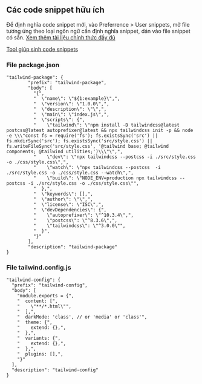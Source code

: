 ## Các code snippet hữu ích

Để định nghĩa code snippet mới, vào Preferrence > User snippets, mở file tương ứng theo loại ngôn ngữ cần định nghĩa snippet, dán vào file snippet có sẵn.
[Xem thêm tài liệu chính thức đầy đủ](https://code.visualstudio.com/docs/editor/userdefinedsnippets)

[Tool giúp sinh code snippets](https://snippet-generator.app)

### File package.json

```
"tailwind-package": {
		"prefix": "tailwind-package",
		"body": [
		  "{",
		  "  \"name\": \"${1:example}\",",
		  "  \"version\": \"1.0.0\",",
		  "  \"description\": \"\",",
		  "  \"main\": \"index.js\",",
		  "  \"scripts\": {",
		  "    \"tailwind\": \"npm install -D tailwindcss@latest postcss@latest autoprefixer@latest && npx tailwindcss init -p && node -e \\\"const fs = require('fs'); fs.existsSync('src') || fs.mkdirSync('src'); fs.existsSync('src/style.css') || fs.writeFileSync('src/style.css', '@tailwind base; @tailwind components; @tailwind utilities;')\\\"\",",
		  "    \"dev\": \"npx tailwindcss --postcss -i ./src/style.css -o ./css/style.css\",",
		  "    \"watch\": \"npx tailwindcss --postcss  -i ./src/style.css -o ./css/style.css --watch\",",
		  "    \"build\": \"NODE_ENV=production npx tailwindcss --postcss -i ./src/style.css -o ./css/style.css\"",
		  "  },",
		  "  \"keywords\": [],",
		  "  \"author\": \"\",",
		  "  \"license\": \"ISC\",",
		  "  \"devDependencies\": {",
		  "    \"autoprefixer\": \"^10.3.4\",",
		  "    \"postcss\": \"^8.3.6\",",
		  "    \"tailwindcss\": \"^3.0.0\"",
		  "  }",
		  "}"
		],
		"description": "tailwind-package"
}
```

### File tailwind.config.js

```
"tailwind-config": {
  "prefix": "tailwind-config",
  "body": [
    "module.exports = {",
    "  content: [",
    "    \"**/*.html\"",
    "  ],",
    "  darkMode: 'class', // or 'media' or 'class'",
    "  theme: {",
    "    extend: {},",
    "  },",
    "  variants: {",
    "    extend: {},",
    "  },",
    "  plugins: [],",
    "}"
  ],
  "description": "tailwind-config"
}
```
